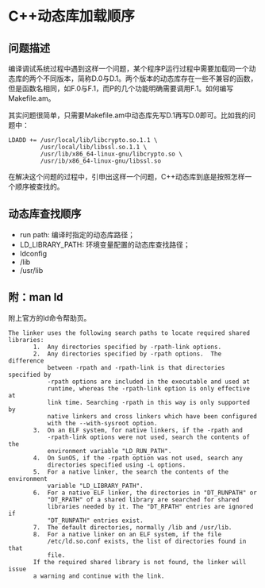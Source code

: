 # C++动态库加载顺序

## 问题描述
编译调试系统过程中遇到这样一个问题，某个程序P运行过程中需要加载同一个动态库的两个不同版本，简称D.0与D.1。两个版本的动态库存在一些不兼容的函数，但是函数名相同，如F.0与F.1，而P的几个功能明确需要调用F.1。如何编写Makefile.am。

其实问题很简单，只需要Makefile.am中动态库先写D.1再写D.0即可。比如我的问题中：


```
LDADD += /usr/local/lib/libcrypto.so.1.1 \
         /usr/local/lib/libssl.so.1.1 \
         /usr/lib/x86_64-linux-gnu/libcrypto.so \
         /usr/ib/x86_64-linux-gnu/libssl.so
```



在解决这个问题的过程中，引申出这样一个问题，C++动态库到底是按照怎样一个顺序被查找的。

## 动态库查找顺序
- run path: 编译时指定的动态库路径；
- LD\_LIBRARY\_PATH: 环境变量配置的动态库查找路径；
- ldconfig
- /lib
- /usr/lib

## 附：man ld
附上官方的ld命令帮助页。


```
The linker uses the following search paths to locate required shared libraries:
       1.  Any directories specified by -rpath-link options.
       2.  Any directories specified by -rpath options.  The difference
           between -rpath and -rpath-link is that directories specified by
           -rpath options are included in the executable and used at
           runtime, whereas the -rpath-link option is only effective at
           link time. Searching -rpath in this way is only supported by
           native linkers and cross linkers which have been configured
           with the --with-sysroot option.
       3.  On an ELF system, for native linkers, if the -rpath and
           -rpath-link options were not used, search the contents of the
           environment variable "LD_RUN_PATH".
       4.  On SunOS, if the -rpath option was not used, search any
           directories specified using -L options.
       5.  For a native linker, the search the contents of the environment
           variable "LD_LIBRARY_PATH".
       6.  For a native ELF linker, the directories in "DT_RUNPATH" or
           "DT_RPATH" of a shared library are searched for shared
           libraries needed by it. The "DT_RPATH" entries are ignored if
           "DT_RUNPATH" entries exist.
       7.  The default directories, normally /lib and /usr/lib.
       8.  For a native linker on an ELF system, if the file
           /etc/ld.so.conf exists, the list of directories found in that
           file.
       If the required shared library is not found, the linker will issue
       a warning and continue with the link.
```



